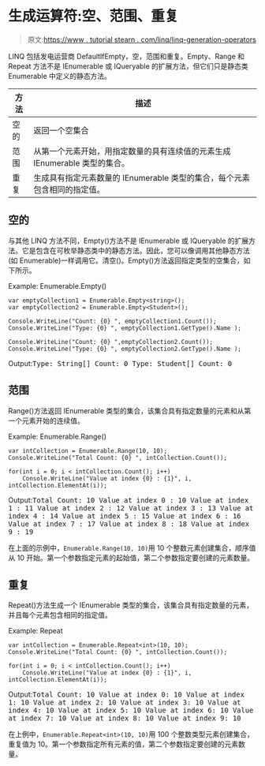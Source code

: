 # 生成运算符:空、范围、重复

> 原文:[https://www . tutorial stearn . com/linq/linq-generation-operators](https://www.tutorialsteacher.com/linq/linq-generation-operators)

LINQ 包括发电运营商 DefaultIfEmpty，空，范围和重复。Empty、Range 和 Repeat 方法不是 IEnumerable 或 IQueryable 的扩展方法，但它们只是静态类 Enumerable 中定义的静态方法。

| 方法 | 描述 |
| --- | --- |
| 空的 | 返回一个空集合 |
| 范围 | 从第一个元素开始，用指定数量的具有连续值的元素生成 IEnumerable <t>类型的集合。</t> |
| 重复 | 生成具有指定元素数量的 IEnumerable <t>类型的集合，每个元素包含相同的指定值。</t> |

## 空的

与其他 LINQ 方法不同，Empty()方法不是 IEnumerable 或 IQueryable 的扩展方法。它是包含在可枚举静态类中的静态方法。因此，您可以像调用其他静态方法(如 Enumerable)一样调用它。清空<tresult>()。Empty()方法返回指定类型的空集合，如下所示。</tresult>

Example: Enumerable.Empty()

```
var emptyCollection1 = Enumerable.Empty<string>();
var emptyCollection2 = Enumerable.Empty<Student>();

Console.WriteLine("Count: {0} ", emptyCollection1.Count());
Console.WriteLine("Type: {0} ", emptyCollection1.GetType().Name );

Console.WriteLine("Count: {0} ",emptyCollection2.Count());
Console.WriteLine("Type: {0} ", emptyCollection2.GetType().Name );
```

Output:<samp>Type: String[]
Count: 0
Type: Student[]
Count: 0</samp>

## 范围

Range()方法返回 IEnumerable <t>类型的集合，该集合具有指定数量的元素和从第一个元素开始的连续值。</t>

Example: Enumerable.Range()

```
var intCollection = Enumerable.Range(10, 10);
Console.WriteLine("Total Count: {0} ", intCollection.Count());

for(int i = 0; i < intCollection.Count(); i++)
    Console.WriteLine("Value at index {0} : {1}", i, intCollection.ElementAt(i));
```

Output:<samp>Total Count: 10
Value at index 0 : 10
Value at index 1 : 11
Value at index 2 : 12
Value at index 3 : 13
Value at index 4 : 14
Value at index 5 : 15
Value at index 6 : 16
Value at index 7 : 17
Value at index 8 : 18
Value at index 9 : 19</samp>

在上面的示例中，`Enumerable.Range(10, 10)`用 10 个整数元素创建集合，顺序值从 10 开始。第一个参数指定元素的起始值，第二个参数指定要创建的元素数量。

## 重复

Repeat()方法生成一个 IEnumerable <t>类型的集合，该集合具有指定数量的元素，并且每个元素包含相同的指定值。</t>

Example: Repeat

```
var intCollection = Enumerable.Repeat<int>(10, 10);
Console.WriteLine("Total Count: {0} ", intCollection.Count());

for(int i = 0; i < intCollection.Count(); i++)
    Console.WriteLine("Value at index {0} : {1}", i, intCollection.ElementAt(i));
```

Output:<samp>Total Count: 10
Value at index 0: 10
Value at index 1: 10
Value at index 2: 10
Value at index 3: 10
Value at index 4: 10
Value at index 5: 10
Value at index 6: 10
Value at index 7: 10
Value at index 8: 10
Value at index 9: 10</samp>

在上例中，`Enumerable.Repeat<int>(10, 10)`用 100 个整数类型元素创建集合，重复值为 10。第一个参数指定所有元素的值，第二个参数指定要创建的元素数量。